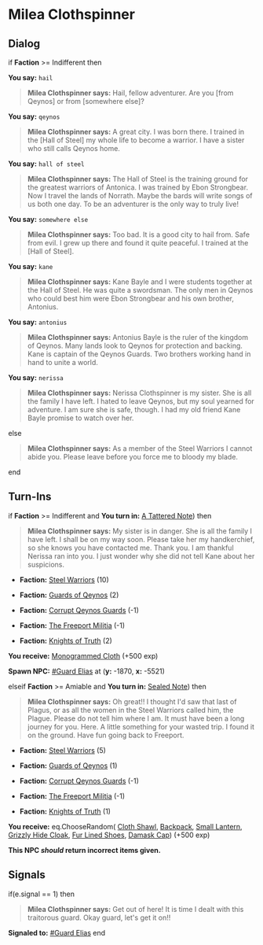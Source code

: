 # Milea Clothspinner
## Dialog

if **Faction** >= Indifferent then


**You say:** `hail`




>**Milea Clothspinner says:** Hail, fellow adventurer. Are you [from Qeynos] or from [somewhere else]?


**You say:** `qeynos`




>**Milea Clothspinner says:** A great city. I was born there. I trained in the [Hall of Steel] my whole life to become a warrior. I have a sister who still calls Qeynos home.


**You say:** `hall of steel`




>**Milea Clothspinner says:** The Hall of Steel is the training ground for the greatest warriors of Antonica. I was trained by Ebon Strongbear. Now I travel the lands of Norrath. Maybe the bards will write songs of us both one day. To be an adventurer is the only way to truly live!


**You say:** `somewhere else`




>**Milea Clothspinner says:** Too bad. It is a good city to hail from. Safe from evil. I grew up there and found it quite peaceful. I trained at the [Hall of Steel].


**You say:** `kane`




>**Milea Clothspinner says:** Kane Bayle and I were students together at the Hall of Steel. He was quite a swordsman. The only men in Qeynos who could best him were Ebon Strongbear and his own brother, Antonius.


**You say:** `antonius`




>**Milea Clothspinner says:** Antonius Bayle is the ruler of the kingdom of Qeynos. Many lands look to Qeynos for protection and backing. Kane is captain of the Qeynos Guards. Two brothers working hand in hand to unite a world.


**You say:** `nerissa`




>**Milea Clothspinner says:** Nerissa Clothspinner is my sister. She is all the family I have left. I hated to leave Qeynos, but my soul yearned for adventure. I am sure she is safe, though. I had my old friend Kane Bayle promise to watch over her.


else


>**Milea Clothspinner says:** As a member of the Steel Warriors I cannot abide you. Please leave before you force me to bloody my blade.


end

## Turn-Ins




if **Faction** >= Indifferent and  **You turn in:** [A Tattered Note](/item/18801)) then


>**Milea Clothspinner says:** My sister is in danger. She is all the family I have left. I shall be on my way soon. Please take her my handkerchief, so she knows you have contacted me. Thank you. I am thankful Nerissa ran into you. I just wonder why she did not tell Kane about her suspicions.


 


* __Faction:__ [Steel Warriors](/faction/311) (10)


* __Faction:__ [Guards of Qeynos](/faction/262) (2)


* __Faction:__ [Corrupt Qeynos Guards](/faction/230) (-1)


* __Faction:__ [The Freeport Militia](/faction/330) (-1)


* __Faction:__ [Knights of Truth](/faction/281) (2)


 **You receive:**  [Monogrammed Cloth](/item/13302) (+500 exp)


**Spawn NPC:**  [\#Guard Elias](/npc/15193) at (**y:** -1870, **x:** -5521)

elseif **Faction** >= Amiable and  **You turn in:** [Sealed Note](/item/18934)) then 


>**Milea Clothspinner says:** Oh great!! I thought I'd saw that last of Plagus, or as all the women in the Steel Warriors called him, the Plague. Please do not tell him where I am. It must have been a long journey for you. Here. A little something for your wasted trip. I found it on the ground. Have fun going back to Freeport.


 


* __Faction:__ [Steel Warriors](/faction/311) (5)


* __Faction:__ [Guards of Qeynos](/faction/262) (1)


* __Faction:__ [Corrupt Qeynos Guards](/faction/230) (-1)


* __Faction:__ [The Freeport Militia](/faction/330) (-1)


* __Faction:__ [Knights of Truth](/faction/281) (1)


 **You receive:** eq.ChooseRandom( [Cloth Shawl](/item/1005), [Backpack](/item/17005), [Small Lantern](/item/13003), [Grizzly Hide Cloak](/item/2910), [Fur Lined Shoes](/item/1037), [Damask Cap](/item/1331)) (+500 exp)

**This NPC *should* return incorrect items given.**

## Signals

if(e.signal == 1) then


>**Milea Clothspinner says:** Get out of here! It is time I dealt with this traitorous guard. Okay guard, let's get it on!!


**Signaled to:**  [\#Guard Elias](/npc/15193)
end



